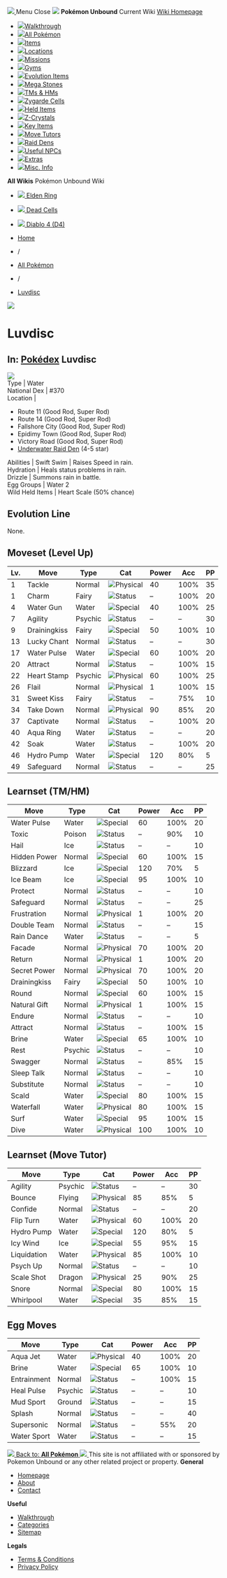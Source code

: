 [ ![](https://static.unboundwiki.com/wp-content/assets/images/2024/07/unbound-game-logo-x50.png) ](https://unboundwiki.com/pokemon/luvdisc/<https:/unboundwiki.com/>)
Menu Close
![](https://static.unboundwiki.com/wp-content/assets/images/2024/07/pokemon-unbound-frozen-heights-game-icon.jpg)
**Pokémon Unbound**
Current Wiki
[ Wiki Homepage ](https://unboundwiki.com/pokemon/luvdisc/<https:/unboundwiki.com/>)
  * [![](https://static.unboundwiki.com/wp-content/assets/images/2024/07/unbound-walkthrough-start-preview.jpg)Walkthrough](https://unboundwiki.com/pokemon/luvdisc/<https:/unboundwiki.com/walkthrough/>)
  * [![](https://static.unboundwiki.com/wp-content/assets/images/2024/07/pokemon-unbound-lab-exterior-150x150.jpg)All Pokémon](https://unboundwiki.com/pokemon/luvdisc/<https:/unboundwiki.com/pokemon/>)
  * [![](https://static.unboundwiki.com/wp-content/assets/images/2024/07/items-market-150x150.jpg)Items](https://unboundwiki.com/pokemon/luvdisc/<https:/unboundwiki.com/items/>)
  * [![](https://static.unboundwiki.com/wp-content/assets/images/2024/08/world-map-pokemon-unbound.jpg)Locations](https://unboundwiki.com/pokemon/luvdisc/<https:/unboundwiki.com/locations/>)
  * [![](https://static.unboundwiki.com/wp-content/assets/images/2024/07/missions-icon-150x150.jpg)Missions](https://unboundwiki.com/pokemon/luvdisc/<https:/unboundwiki.com/missions/>)
  * [![](https://static.unboundwiki.com/wp-content/assets/images/2024/12/exterior-crater-town-gym-200x200.jpg)Gyms](https://unboundwiki.com/pokemon/luvdisc/<https:/unboundwiki.com/gyms/>)
  * [![](https://static.unboundwiki.com/wp-content/assets/images/2024/08/evolutionary-items.jpg)Evolution Items](https://unboundwiki.com/pokemon/luvdisc/<https:/unboundwiki.com/items/evolution-items/>)
  * [![](https://static.unboundwiki.com/wp-content/assets/images/2024/07/mega-stone-150x150.jpg)Mega Stones](https://unboundwiki.com/pokemon/luvdisc/<https:/unboundwiki.com/mega-stones/>)
  * [![](https://static.unboundwiki.com/wp-content/assets/images/2024/07/tmloc-150x150.png)TMs & HMs](https://unboundwiki.com/pokemon/luvdisc/<https:/unboundwiki.com/tms-hms/>)
  * [![](https://static.unboundwiki.com/wp-content/assets/images/2024/08/zygarde-house.jpg)Zygarde Cells](https://unboundwiki.com/pokemon/luvdisc/<https:/unboundwiki.com/items/zygarde-cells/>)
  * [![](https://static.unboundwiki.com/wp-content/assets/images/2024/10/helditems-endgame-shop-200x200.jpg)Held Items](https://unboundwiki.com/pokemon/luvdisc/<https:/unboundwiki.com/items/held-items/>)
  * [![](https://static.unboundwiki.com/wp-content/assets/images/2024/08/zcrystals-listing-preview.jpg)Z-Crystals](https://unboundwiki.com/pokemon/luvdisc/<https:/unboundwiki.com/z-crystals/>)
  * [![](https://static.unboundwiki.com/wp-content/assets/images/2024/08/cube.jpg)Key Items](https://unboundwiki.com/pokemon/luvdisc/<https:/unboundwiki.com/items/key-items/>)
  * [![](https://static.unboundwiki.com/wp-content/assets/images/2024/09/move-tutors-preview.jpg)Move Tutors](https://unboundwiki.com/pokemon/luvdisc/<https:/unboundwiki.com/misc-info/move-tutors/>)
  * [![](https://static.unboundwiki.com/wp-content/assets/images/2024/10/raid-den-area-pokemon-unbound-lightv.jpg)Raid Dens](https://unboundwiki.com/pokemon/luvdisc/<https:/unboundwiki.com/raid-dens/>)
  * [![](https://static.unboundwiki.com/wp-content/assets/images/2024/11/useful-npc-preview-200x200.jpg)Useful NPCs](https://unboundwiki.com/pokemon/luvdisc/<https:/unboundwiki.com/misc-info/useful-npcs/>)
  * [![](https://static.unboundwiki.com/wp-content/assets/images/2024/10/kyurem-unbound-sidequest-200x200.jpg)Extras](https://unboundwiki.com/pokemon/luvdisc/<https:/unboundwiki.com/extras/>)
  * [![](https://static.unboundwiki.com/wp-content/assets/images/2024/08/dehara-mart.png)Misc. Info](https://unboundwiki.com/pokemon/luvdisc/<https:/unboundwiki.com/misc-info/>)


**All Wikis**
Pokémon Unbound Wiki
  * [ ![](https://unboundwiki.com/wp-content/themes/stratswiki/assets/img/wiki/elden-ring.png) Elden Ring ](https://unboundwiki.com/pokemon/luvdisc/<#>)
  * [ ![](https://unboundwiki.com/wp-content/themes/stratswiki/assets/img/wiki/dead-cells.jpg) Dead Cells ](https://unboundwiki.com/pokemon/luvdisc/<#>)
  * [ ![](https://unboundwiki.com/wp-content/themes/stratswiki/assets/img/wiki/diablo.png) Diablo 4 (D4) ](https://unboundwiki.com/pokemon/luvdisc/<#>)


  * [ Home ](https://unboundwiki.com/pokemon/luvdisc/<https:/unboundwiki.com/>)
  * /
  * [ All Pokémon ](https://unboundwiki.com/pokemon/luvdisc/<https:/unboundwiki.com/pokemon/>)
  * /
  * [ Luvdisc ](https://unboundwiki.com/pokemon/luvdisc/<https:/unboundwiki.com/pokemon/luvdisc/>)

![](https://static.unboundwiki.com/wp-content/assets/images/2024/12/luvdisc-scaled-1.png)
# Luvdisc
In: [Pokédex](https://unboundwiki.com/pokemon/luvdisc/<https:/unboundwiki.com/category/pokedex/>)
Luvdisc  
---  
![](https://static.unboundwiki.com/wp-content/assets/sprites/pokemon/luvdisc.png)  
Type | Water  
National Dex | #370  
Location | 
  * Route 11 (Good Rod, Super Rod)
  * Route 14 (Good Rod, Super Rod)
  * Fallshore City (Good Rod, Super Rod)
  * Epidimy Town (Good Rod, Super Rod)
  * Victory Road (Good Rod, Super Rod)
  * [Underwater Raid Den](https://unboundwiki.com/pokemon/luvdisc/<https:/unboundwiki.com/raid-dens/underwater-raid-den/>) (4-5 star)

  
Abilities | Swift Swim | Raises Speed in rain.  
Hydration | Heals status problems in rain.  
Drizzle | Summons rain in battle.  
Egg Groups | Water 2  
Wild Held Items | Heart Scale (50% chance)  
## Evolution Line
None. 
## Moveset (Level Up)
Lv. | Move | Type | Cat | Power | Acc | PP  
---|---|---|---|---|---|---  
1 | Tackle | Normal | ![Physical](https://static.unboundwiki.com/wp-content/assets/icons/ui/physical.png) | 40 | 100% | 35  
1 | Charm | Fairy | ![Status](https://static.unboundwiki.com/wp-content/assets/icons/ui/status.png) | – | 100% | 20  
4 | Water Gun | Water | ![Special](https://static.unboundwiki.com/wp-content/assets/icons/ui/special.png) | 40 | 100% | 25  
7 | Agility | Psychic | ![Status](https://static.unboundwiki.com/wp-content/assets/icons/ui/status.png) | – | – | 30  
9 | Drainingkiss | Fairy | ![Special](https://static.unboundwiki.com/wp-content/assets/icons/ui/special.png) | 50 | 100% | 10  
13 | Lucky Chant | Normal | ![Status](https://static.unboundwiki.com/wp-content/assets/icons/ui/status.png) | – | – | 30  
17 | Water Pulse | Water | ![Special](https://static.unboundwiki.com/wp-content/assets/icons/ui/special.png) | 60 | 100% | 20  
20 | Attract | Normal | ![Status](https://static.unboundwiki.com/wp-content/assets/icons/ui/status.png) | – | 100% | 15  
22 | Heart Stamp | Psychic | ![Physical](https://static.unboundwiki.com/wp-content/assets/icons/ui/physical.png) | 60 | 100% | 25  
26 | Flail | Normal | ![Physical](https://static.unboundwiki.com/wp-content/assets/icons/ui/physical.png) | 1 | 100% | 15  
31 | Sweet Kiss | Fairy | ![Status](https://static.unboundwiki.com/wp-content/assets/icons/ui/status.png) | – | 75% | 10  
34 | Take Down | Normal | ![Physical](https://static.unboundwiki.com/wp-content/assets/icons/ui/physical.png) | 90 | 85% | 20  
37 | Captivate | Normal | ![Status](https://static.unboundwiki.com/wp-content/assets/icons/ui/status.png) | – | 100% | 20  
40 | Aqua Ring | Water | ![Status](https://static.unboundwiki.com/wp-content/assets/icons/ui/status.png) | – | – | 20  
42 | Soak | Water | ![Status](https://static.unboundwiki.com/wp-content/assets/icons/ui/status.png) | – | 100% | 20  
46 | Hydro Pump | Water | ![Special](https://static.unboundwiki.com/wp-content/assets/icons/ui/special.png) | 120 | 80% | 5  
49 | Safeguard | Normal | ![Status](https://static.unboundwiki.com/wp-content/assets/icons/ui/status.png) | – | – | 25  
## Learnset (TM/HM)
Move | Type | Cat | Power | Acc | PP  
---|---|---|---|---|---  
Water Pulse | Water | ![Special](https://static.unboundwiki.com/wp-content/assets/icons/ui/special.png) | 60 | 100% | 20  
Toxic | Poison | ![Status](https://static.unboundwiki.com/wp-content/assets/icons/ui/status.png) | – | 90% | 10  
Hail | Ice | ![Status](https://static.unboundwiki.com/wp-content/assets/icons/ui/status.png) | – | – | 10  
Hidden Power | Normal | ![Special](https://static.unboundwiki.com/wp-content/assets/icons/ui/special.png) | 60 | 100% | 15  
Blizzard | Ice | ![Special](https://static.unboundwiki.com/wp-content/assets/icons/ui/special.png) | 120 | 70% | 5  
Ice Beam | Ice | ![Special](https://static.unboundwiki.com/wp-content/assets/icons/ui/special.png) | 95 | 100% | 10  
Protect | Normal | ![Status](https://static.unboundwiki.com/wp-content/assets/icons/ui/status.png) | – | – | 10  
Safeguard | Normal | ![Status](https://static.unboundwiki.com/wp-content/assets/icons/ui/status.png) | – | – | 25  
Frustration | Normal | ![Physical](https://static.unboundwiki.com/wp-content/assets/icons/ui/physical.png) | 1 | 100% | 20  
Double Team | Normal | ![Status](https://static.unboundwiki.com/wp-content/assets/icons/ui/status.png) | – | – | 15  
Rain Dance | Water | ![Status](https://static.unboundwiki.com/wp-content/assets/icons/ui/status.png) | – | – | 5  
Facade | Normal | ![Physical](https://static.unboundwiki.com/wp-content/assets/icons/ui/physical.png) | 70 | 100% | 20  
Return | Normal | ![Physical](https://static.unboundwiki.com/wp-content/assets/icons/ui/physical.png) | 1 | 100% | 20  
Secret Power | Normal | ![Physical](https://static.unboundwiki.com/wp-content/assets/icons/ui/physical.png) | 70 | 100% | 20  
Drainingkiss | Fairy | ![Special](https://static.unboundwiki.com/wp-content/assets/icons/ui/special.png) | 50 | 100% | 10  
Round | Normal | ![Special](https://static.unboundwiki.com/wp-content/assets/icons/ui/special.png) | 60 | 100% | 15  
Natural Gift | Normal | ![Physical](https://static.unboundwiki.com/wp-content/assets/icons/ui/physical.png) | 1 | 100% | 15  
Endure | Normal | ![Status](https://static.unboundwiki.com/wp-content/assets/icons/ui/status.png) | – | – | 10  
Attract | Normal | ![Status](https://static.unboundwiki.com/wp-content/assets/icons/ui/status.png) | – | 100% | 15  
Brine | Water | ![Special](https://static.unboundwiki.com/wp-content/assets/icons/ui/special.png) | 65 | 100% | 10  
Rest | Psychic | ![Status](https://static.unboundwiki.com/wp-content/assets/icons/ui/status.png) | – | – | 10  
Swagger | Normal | ![Status](https://static.unboundwiki.com/wp-content/assets/icons/ui/status.png) | – | 85% | 15  
Sleep Talk | Normal | ![Status](https://static.unboundwiki.com/wp-content/assets/icons/ui/status.png) | – | – | 10  
Substitute | Normal | ![Status](https://static.unboundwiki.com/wp-content/assets/icons/ui/status.png) | – | – | 10  
Scald | Water | ![Special](https://static.unboundwiki.com/wp-content/assets/icons/ui/special.png) | 80 | 100% | 15  
Waterfall | Water | ![Physical](https://static.unboundwiki.com/wp-content/assets/icons/ui/physical.png) | 80 | 100% | 15  
Surf | Water | ![Special](https://static.unboundwiki.com/wp-content/assets/icons/ui/special.png) | 95 | 100% | 15  
Dive | Water | ![Physical](https://static.unboundwiki.com/wp-content/assets/icons/ui/physical.png) | 100 | 100% | 10  
## Learnset (Move Tutor)
Move | Type | Cat | Power | Acc | PP  
---|---|---|---|---|---  
Agility | Psychic | ![Status](https://static.unboundwiki.com/wp-content/assets/icons/ui/status.png) | – | – | 30  
Bounce | Flying | ![Physical](https://static.unboundwiki.com/wp-content/assets/icons/ui/physical.png) | 85 | 85% | 5  
Confide | Normal | ![Status](https://static.unboundwiki.com/wp-content/assets/icons/ui/status.png) | – | – | 20  
Flip Turn | Water | ![Physical](https://static.unboundwiki.com/wp-content/assets/icons/ui/physical.png) | 60 | 100% | 20  
Hydro Pump | Water | ![Special](https://static.unboundwiki.com/wp-content/assets/icons/ui/special.png) | 120 | 80% | 5  
Icy Wind | Ice | ![Special](https://static.unboundwiki.com/wp-content/assets/icons/ui/special.png) | 55 | 95% | 15  
Liquidation | Water | ![Physical](https://static.unboundwiki.com/wp-content/assets/icons/ui/physical.png) | 85 | 100% | 10  
Psych Up | Normal | ![Status](https://static.unboundwiki.com/wp-content/assets/icons/ui/status.png) | – | – | 10  
Scale Shot | Dragon | ![Physical](https://static.unboundwiki.com/wp-content/assets/icons/ui/physical.png) | 25 | 90% | 25  
Snore | Normal | ![Special](https://static.unboundwiki.com/wp-content/assets/icons/ui/special.png) | 80 | 100% | 15  
Whirlpool | Water | ![Special](https://static.unboundwiki.com/wp-content/assets/icons/ui/special.png) | 35 | 85% | 15  
## Egg Moves
Move | Type | Cat | Power | Acc | PP  
---|---|---|---|---|---  
Aqua Jet | Water | ![Physical](https://static.unboundwiki.com/wp-content/assets/icons/ui/physical.png) | 40 | 100% | 20  
Brine | Water | ![Special](https://static.unboundwiki.com/wp-content/assets/icons/ui/special.png) | 65 | 100% | 10  
Entrainment | Normal | ![Status](https://static.unboundwiki.com/wp-content/assets/icons/ui/status.png) | – | 100% | 15  
Heal Pulse | Psychic | ![Status](https://static.unboundwiki.com/wp-content/assets/icons/ui/status.png) | – | – | 10  
Mud Sport | Ground | ![Status](https://static.unboundwiki.com/wp-content/assets/icons/ui/status.png) | – | – | 15  
Splash | Normal | ![Status](https://static.unboundwiki.com/wp-content/assets/icons/ui/status.png) | – | – | 40  
Supersonic | Normal | ![Status](https://static.unboundwiki.com/wp-content/assets/icons/ui/status.png) | – | 55% | 20  
Water Sport | Water | ![Status](https://static.unboundwiki.com/wp-content/assets/icons/ui/status.png) | – | – | 15  
[ ![](https://static.unboundwiki.com/wp-content/assets/images/2024/07/pokemon-unbound-lab-exterior.jpg) Back to: **All Pokémon** ](https://unboundwiki.com/pokemon/luvdisc/<https:/unboundwiki.com/pokemon/>)
[ ![](https://static.unboundwiki.com/wp-content/assets/images/2024/07/unbound-game-logo-x50.png) ](https://unboundwiki.com/pokemon/luvdisc/<https:/unboundwiki.com/>)
This site is not affiliated with or sponsored by Pokemon Unbound or any other related project or property. 
**General**
  * [ Homepage ](https://unboundwiki.com/pokemon/luvdisc/<https:/unboundwiki.com/>)
  * [ About ](https://unboundwiki.com/pokemon/luvdisc/<https:/unboundwiki.com/about/>)
  * [ Contact ](https://unboundwiki.com/pokemon/luvdisc/<https:/unboundwiki.com/contact/>)


**Useful**
  * [ Walkthrough ](https://unboundwiki.com/pokemon/luvdisc/<https:/unboundwiki.com/walkthrough/>)
  * [ Categories ](https://unboundwiki.com/pokemon/luvdisc/<https:/unboundwiki.com/categories/>)
  * [ Sitemap ](https://unboundwiki.com/pokemon/luvdisc/<https:/unboundwiki.com/sitemap/>)


**Legals**
  * [ Terms & Conditions ](https://unboundwiki.com/pokemon/luvdisc/<https:/unboundwiki.com/terms-conditions/>)
  * [ Privacy Policy ](https://unboundwiki.com/pokemon/luvdisc/<https:/unboundwiki.com/privacy-policy/>)


